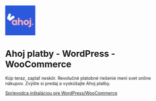 ![Ahoj platby Logo](https://raw.githubusercontent.com/ahoj-shopping/ahojplatby-magento-2/main/logo.png)
# Ahoj platby - WordPress - WooCommerce
Kúp teraz, zaplať neskôr. Revolučné platobné riešenie mení svet online nákupov. Zvýšte si predaj a vyskúšajte Ahoj platby. 

[Sprievodca inštaláciou pre WordPress/WooCommerce]([https://github.com/ahoj-shopping/ahojplatby-wordpress/blob/main/instalacna-prirucka-wordpress.pdf](https://github.com/ahoj-shopping/ahojplatby-wordpress/blob/e942817d9189d1c8f31d2948669d0f84a0d2dbf0/instalacna-prirucka-wordpress%20v1.1.pdf))
